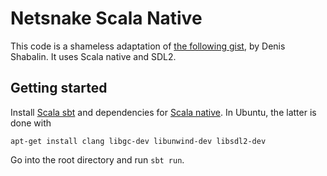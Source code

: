 # Netsnake Scala Native

This code is a shameless adaptation of [the following gist](https://gist.github.com/densh/1885e8b03127fd52ff659505d8b3b76b), by Denis Shabalin. It uses Scala native and SDL2.

## Getting started

Install [Scala sbt](https://www.scala-sbt.org/) and dependencies for [Scala native](https://github.com/scala-native/scala-native). In Ubuntu, the latter is done with
```
apt-get install clang libgc-dev libunwind-dev libsdl2-dev
```

Go into the root directory and run `sbt run`.
